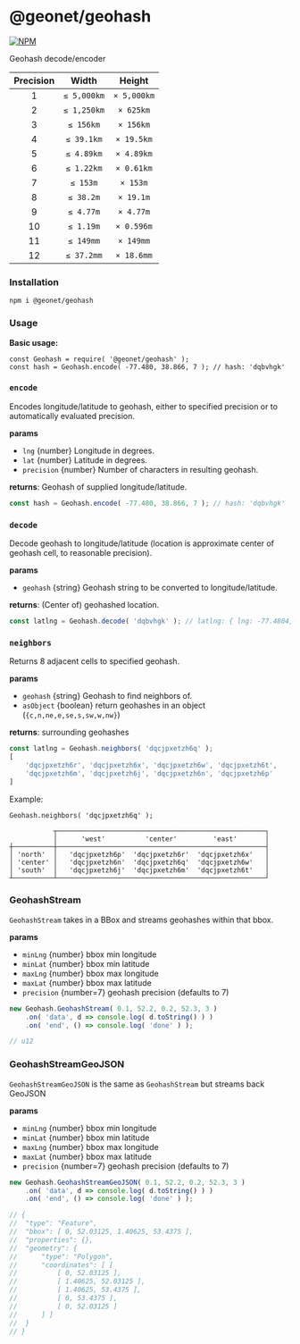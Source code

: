 # @geonet/geohash

[![NPM](https://nodei.co/npm/@geonet/geohash.png?downloads=true&stars=true&downloadRank=true)](https://www.npmjs.com/package/@geonet/geohash)

Geohash decode/encoder

| Precision | Width       | Height      |
|:---------:|:-----------:|:-----------:|
| 1         | `≤ 5,000km` | `× 5,000km` |
| 2         | `≤ 1,250km` | `× 625km`   |
| 3         | `≤ 156km`   | `× 156km`   |
| 4         | `≤ 39.1km`  | `× 19.5km`  |
| 5         | `≤ 4.89km`  | `× 4.89km`  |
| 6         | `≤ 1.22km`  | `× 0.61km`  |
| 7         | `≤ 153m`    | `× 153m`    |
| 8         | `≤ 38.2m`   | `× 19.1m`   |
| 9         | `≤ 4.77m`   | `× 4.77m`   |
| 10        | `≤ 1.19m`   | `× 0.596m`  |
| 11        | `≤ 149mm`   | `× 149mm`   |
| 12        | `≤ 37.2mm`  | `× 18.6mm`  |

### Installation

`npm i @geonet/geohash`

### Usage

**Basic usage:**
```
const Geohash = require( '@geonet/geohash' );
const hash = Geohash.encode( -77.480, 38.866, 7 ); // hash: 'dqbvhgk'
```

### `encode`

Encodes longitude/latitude to geohash, either to specified precision or to automatically evaluated precision.

**params**
- `lng` {number} Longitude in degrees.
- `lat` {number} Latitude in degrees.
- `precision` {number} Number of characters in resulting geohash.

**returns**: Geohash of supplied longitude/latitude.

```javascript
const hash = Geohash.encode( -77.480, 38.866, 7 ); // hash: 'dqbvhgk'
```

### `decode`

Decode geohash to longitude/latitude (location is approximate center of geohash cell, to reasonable precision).
	 
**params**
- `geohash` {string} Geohash string to be converted to longitude/latitude.

**returns**: (Center of) geohashed location.

```javascript
const latlng = Geohash.decode( 'dqbvhgk' ); // latlng: { lng: -77.4804, lat: 38.8662 }
```

### `neighbors`

Returns 8 adjacent cells to specified geohash.

**params**
- `geohash` {string} Geohash to find neighbors of.
- `asObject` {boolean} return geohashes in an object (`{c,n,ne,e,se,s,sw,w,nw}`)

**returns**: surrounding geohashes

```javascript
const latlng = Geohash.neighbors( 'dqcjpxetzh6q' );
[
	'dqcjpxetzh6r', 'dqcjpxetzh6x', 'dqcjpxetzh6w', 'dqcjpxetzh6t',
	'dqcjpxetzh6m', 'dqcjpxetzh6j', 'dqcjpxetzh6n', 'dqcjpxetzh6p'
]
```

Example:

`Geohash.neighbors( 'dqcjpxetzh6q' );`

```
           ┬────────────────────────────────────────────────────┐
           │      'west'          'center'         'east'       │
┼──────────┼────────────────────────────────────────────────────┤
│ 'north'  │   'dqcjpxetzh6p'  'dqcjpxetzh6r'  'dqcjpxetzh6x'   │
│ 'center' │   'dqcjpxetzh6n'  'dqcjpxetzh6q'  'dqcjpxetzh6w'   │
│ 'south'  │   'dqcjpxetzh6j'  'dqcjpxetzh6m'  'dqcjpxetzh6t'   │
┴──────────┴────────────────────────────────────────────────────┘
```

### GeohashStream

`GeohashStream` takes in a BBox and streams geohashes within that bbox.

**params**
- `minLng` {number} bbox min longitude
- `minLat` {number} bbox min latitude
- `maxLng` {number} bbox max longitude
- `maxLat` {number} bbox max latitude
- `precision` {number=7} geohash precision (defaults to 7)

```javascript
new Geohash.GeohashStream( 0.1, 52.2, 0.2, 52.3, 3 )
	.on( 'data', d => console.log( d.toString() ) )
	.on( 'end', () => console.log( 'done' ) );

// u12
```

### GeohashStreamGeoJSON

`GeohashStreamGeoJSON` is the same as `GeohashStream` but streams back GeoJSON

**params**
- `minLng` {number} bbox min longitude
- `minLat` {number} bbox min latitude
- `maxLng` {number} bbox max longitude
- `maxLat` {number} bbox max latitude
- `precision` {number=7} geohash precision (defaults to 7)

```javascript
new Geohash.GeohashStreamGeoJSON( 0.1, 52.2, 0.2, 52.3, 3 )
	.on( 'data', d => console.log( d.toString() ) )
	.on( 'end', () => console.log( 'done' ) );

// {
// 	"type": "Feature",
// 	"bbox": [ 0, 52.03125, 1.40625, 53.4375 ],
// 	"properties": {},
// 	"geometry": {
// 		"type": "Polygon",
// 		"coordinates": [ [
// 			[ 0, 52.03125 ],
// 			[ 1.40625, 52.03125 ],
// 			[ 1.40625, 53.4375 ],
// 			[ 0, 53.4375 ],
// 			[ 0, 52.03125 ]
// 		] ]
// 	}
// }
```










